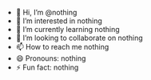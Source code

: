 - 👋 Hi, I’m @nothing
- 👀 I’m interested in nothing
- 🌱 I’m currently learning nothing
- 💞️ I’m looking to collaborate on nothing
- 📫 How to reach me nothing
- 😄 Pronouns: nothing
- ⚡ Fun fact: nothing

<!---
potheadguy/potheadguy is a ✨ special ✨ repository because its `README.md` (this file) appears on your GitHub profile.
You can click the Preview link to take a look at your changes.
--->
